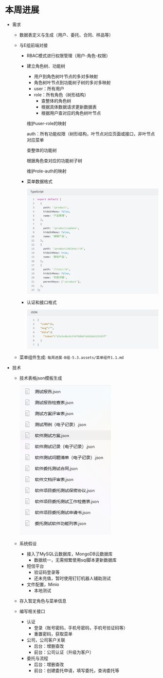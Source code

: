 # 本周进展

- 需求

  - 数据表定义与生成（用户、委托、合同、样品等）

  - 与E组前端对接

    - RBAC模式进行权限管理（用户-角色-权限）

    - 建立角色树、功能树

      - 用户到角色树叶节点的多对多映射
      - 角色树叶节点到功能树子树的多对多映射
      - user：所有用户
      - role：所有角色（树形结构）
        - 查整体的角色树
        - 根据具体数据请求更新数据表
        - 根据用户查对应的角色树叶节点

      维护user-role的映射

      auth：所有功能权限（树形结构，叶节点对应页面或接口，非叶节点对应菜单

      查整体的功能树

      根据角色查对应的功能树子树

      维护role-auth的映射

    - 菜单数据格式

      ![1](每周进展-B组-5.3.assets/data.png)

    - 认证和接口格式

      ![2](每周进展-B组-5.3.assets/api.png)

  - 菜单组件生成:  `每周进展-B组-5.3.assets/菜单组件1.1.md`

- 技术

  - 技术表格json模板生成

    ![3](每周进展-B组-5.3.assets/jsonTemplate.png)

  - 系统假设

    - 接入了MySQL云数据库，MongoDB云数据库
      - 数据统一，无需频繁使用sql脚本更新数据库
    - 短信平台
      - 验证码登录等
      - 还未充值，暂时使用钉钉机器人辅助测试
    - 文件配置，Minio
      - 本地测试

  - 存入暂定角色与菜单信息

  - 编写相关接口

    - 认证
      - 登录（账号密码，手机号密码，手机号验证码等）
      - 重置密码，获取菜单
    - 公司，公司客户关联
      - 后台：增删查改
      - 前台：公司认证（升级为客户）
    - 委托与流程
      - 后台：增删查改
      - 前台：创建委托申请，填写委托，查询委托等